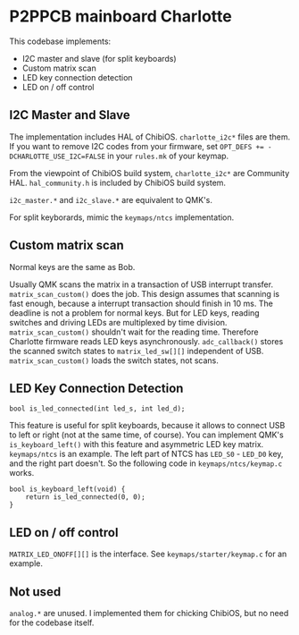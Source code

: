 # P2PPCB mainboard Charlotte

This codebase implements:

- I2C master and slave (for split keyboards)
- Custom matrix scan
- LED key connection detection
- LED on / off control

## I2C Master and Slave

The implementation includes HAL of ChibiOS. `charlotte_i2c*` files are them.
If you want to remove I2C codes from your firmware, set `OPT_DEFS += -DCHARLOTTE_USE_I2C=FALSE`
in your `rules.mk` of your keymap.

From the viewpoint of ChibiOS build system, `charlotte_i2c*` are Community HAL. `hal_community.h` is included by 
ChibiOS build system.

`i2c_master.*` and `i2c_slave.*` are equivalent to QMK's.

For split keyborards, mimic the `keymaps/ntcs` implementation.

## Custom matrix scan

Normal keys are the same as Bob.

Usually QMK scans the matrix in a transaction of USB interrupt transfer. `matrix_scan_custom()` does the job. 
This design assumes that scanning is fast enough, because a interrupt transaction should finish in 10 ms. 
The deadline is not a problem for normal keys. 
But for LED keys, reading switches and driving LEDs are multiplexed by time division. `matrix_scan_custom()` 
shouldn't wait for the reading time. Therefore Charlotte firmware reads LED keys asynchronously. `adc_callback()` stores 
the scanned switch states to `matrix_led_sw[][]` independent of USB. `matrix_scan_custom()` loads the switch states,
not scans.

## LED Key Connection Detection

```
bool is_led_connected(int led_s, int led_d);
```

This feature is useful for split keyboards, because it allows to connect USB to left or right (not at the same time, of course).
You can implement QMK's `is_keyboard_left()` with this feature and asymmetric LED key matrix.
`keymaps/ntcs` is an example. The left part of NTCS has `LED_S0` - `LED_D0` key, and the right part doesn't.
So the following code in `keymaps/ntcs/keymap.c` works.

```
bool is_keyboard_left(void) {
    return is_led_connected(0, 0);
}
```

## LED on / off control

`MATRIX_LED_ONOFF[][]` is the interface. See `keymaps/starter/keymap.c` for an example.

## Not used

`analog.*` are unused. I implemented them for chicking ChibiOS, but 
no need for the codebase itself.
